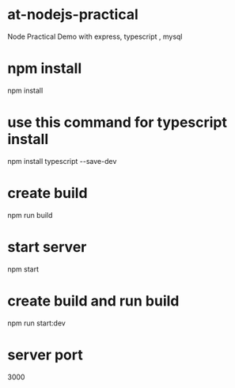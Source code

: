 # at-nodejs-practical
Node Practical Demo with express, typescript , mysql

# npm  install
 npm install

# use this command for typescript install
 npm install typescript --save-dev

# create build
 npm run build

# start server
 npm start

 # create build and run build
 npm run start:dev

# server port
3000
